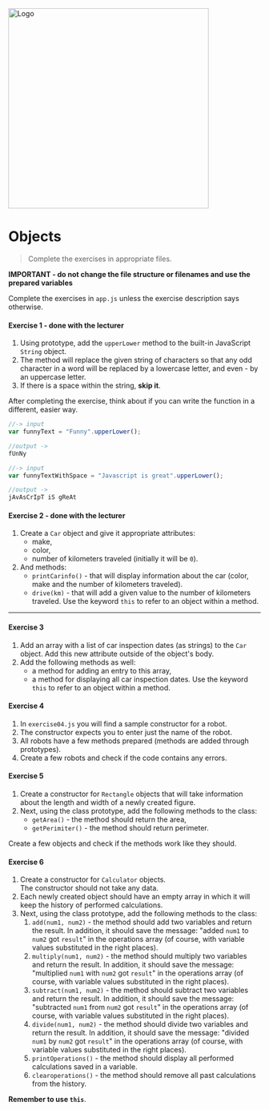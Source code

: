 <img alt="Logo" src="http://coderslab.pl/svg/logo-coderslab.svg" width="400">

#  Objects

> Complete the exercises in appropriate files.

**IMPORTANT - do not change the file structure or filenames and use the prepared variables**


Complete the exercises in `app.js` unless the exercise description says otherwise.

#### Exercise 1 - done with the lecturer

1. Using prototype, add the ```upperLower``` method to the built-in JavaScript ```String``` object.
2. The method will replace the given string of characters so that any odd character in a word will be replaced by a lowercase letter, and even - by an uppercase letter.
3. If there is a space within the string, **skip it**.

After completing the exercise, think about if you can write the function in a different, easier way.

```JavaScript
//-> input
var funnyText = "Funny".upperLower();

//output ->
fUnNy

//-> input
var funnyTextWithSpace = "Javascript is great".upperLower();

//output ->
jAvAsCrIpT iS gReAt
```

#### Exercise 2 - done with the lecturer

1. Create a `Car` object and give it appropriate attributes:
   * make,
   * color,
   * number of kilometers traveled (initially it will be `0`).
2. And methods:
   * ```printCarinfo()``` - that will display information about the car (color, make and the number of kilometers traveled).
   * ```drive(km)``` - that will add a given value to the number of kilometers traveled.
     Use the keyword ```this``` to refer to an object within a method.

-------------------------------------------------------------------------------

#### Exercise 3

1. Add an array with a list of car inspection dates (as strings) to the `Car` object.
   Add this new attribute outside of the object's body.
2. Add the following methods as well:
   * a method for adding an entry to this array,
   * a method for displaying all car inspection dates.
   Use the keyword ```this``` to refer to an object within a method.

#### Exercise 4

1. In `exercise04.js` you will find a sample constructor for a robot.
2. The constructor expects you to enter just the name of the robot.
3. All robots have a few methods prepared (methods are added through prototypes).
4. Create a few robots and check if the code contains any errors.

#### Exercise 5

1. Create a constructor for ```Rectangle``` objects that will take information about the length and width of a newly created figure.
2. Next, using the class prototype, add the following methods to the class:
   * ```getArea()``` - the method should return the area,
   * ```getPerimiter()``` - the method should return perimeter.

Create a few objects and check if the methods work like they should.

#### Exercise 6

1. Create a constructor for ```Calculator``` objects.  
   The constructor should not take any data.
2. Each newly created object should have an empty array in which it will keep the history of performed calculations.
3. Next, using the class prototype, add the following methods to the class:
   1. ```add(num1, num2)``` - the method should add two variables and return the result. In addition, it should save the message: "added ```num1``` to ```num2``` got ```result```" in the operations array (of course, with variable values substituted in the right places).
   2. ```multiply(num1, num2)``` - the method should multiply two variables and return the result. In addition, it should save the message: "multiplied ```num1``` with ```num2``` got ```result```" in the operations array (of course, with variable values substituted in the right places).  
   3. ```subtract(num1, num2)``` - the method should subtract two variables and return the result. In addition, it should save the message: "subtracted ```num1``` from ```num2``` got ```result```" in the operations array (of course, with variable values substituted in the right places).
   4. ```divide(num1, num2)``` - the method should divide two variables and return the result. In addition, it should save the message: "divided ```num1``` by ```num2``` got ```result```" in the operations array (of course, with variable values substituted in the right places).
   5. ```printOperations()``` - the method should display all performed calculations saved in a variable.
   6. ```clearoperations()``` - the method should remove all past calculations from the history.

**Remember to use ```this```**.
